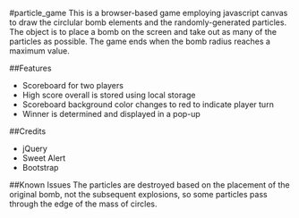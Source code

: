 #particle_game
This is a browser-based game employing javascript canvas to draw the circlular bomb elements and the randomly-generated particles. The object is to place a bomb on the screen and take out as many of the particles as possible. The game ends when the bomb radius reaches a maximum value.

##Features
* Scoreboard for two players
* High score overall is stored using local storage
* Scoreboard background color changes to red to indicate player turn
* Winner is determined and displayed in a pop-up

##Credits
* jQuery
* Sweet Alert
* Bootstrap

##Known Issues
The particles are destroyed based on the placement of the original bomb, not the subsequent explosions, so some particles pass through the edge of the mass of circles.
